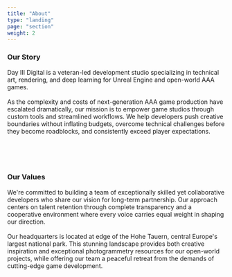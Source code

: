 ```yaml
---
title: "About"
type: "landing"
page: "section"
weight: 2
---
```


<div id="about" class="col-lg-8 full-height-screen">

### Our Story

Day III Digital is a veteran-led development studio specializing in technical art, rendering, and deep learning for Unreal Engine and open-world AAA games.
<br>
<br>
As the complexity and costs of next-generation AAA game production have escalated dramatically, our mission is to empower game studios through custom tools and streamlined workflows. We help developers push creative boundaries without inflating budgets, overcome technical challenges before they become roadblocks, and consistently exceed player expectations.

<br>
<br>
<br>

### Our Values

We're committed to building a team of exceptionally skilled yet collaborative developers who share our vision for long-term partnership. Our approach centers on talent retention through complete transparency and a cooperative environment where every voice carries equal weight in shaping our direction.
<br>
<br>
Our headquarters is located at edge of the Hohe Tauern, central Europe's largest national park. This stunning landscape provides both creative inspiration and exceptional photogrammetry resources for our open-world projects, while offering our team a peaceful retreat from the demands of cutting-edge game development.

</div>